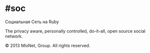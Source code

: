 #soc
===

Социальная Сеть на Ruby

The privacy aware, personally controlled, do-it-all, open source social
network.

© 2013 MixNet, Group. All rights reserved.
